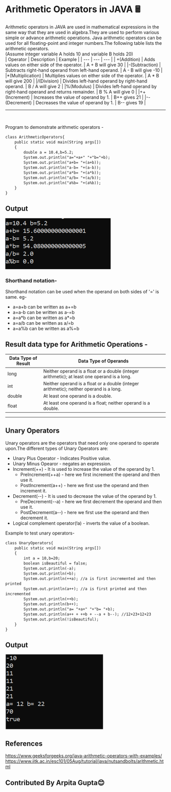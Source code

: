 # Arithmetic Operators in JAVA 🖩  
Arithmetic operators in JAVA are used in mathematical expressions in the same way that they are used in algebra.They are used to perform various simple or advance arithmetic operations. Java arithmetic operators can be used for all floating-point and integer numbers.The following table lists the arithmetic operators.  
(Assume integer variable A holds 10 and variable B holds 20)  
| Operator | Description | Example | 
| --- | --- | --- |
| +(Addition) | Adds values on either side of the operator. | A + B will give 30 | 
|-(Subtraction) | Subtracts right-hand operand from left-hand operand. | A - B will give -10 | 
|*(Multiplication) | Multiplies values on either side of the operator. | A * B will give 200 | 
|/(Division) | Divides left-hand operand by right-hand operand. | B / A will give 2 | 
|%(Modulus) | Divides left-hand operand by right-hand operand and returns remainder. | B % A will give 0 | 
|++(Increment) | Increases the value of operand by 1. | B++ gives 21 | 
|--(Decrement) | Decreases the value of operand by 1. | B-- gives 19 | 
<hr>  
<br>  

Program to demonstrate arithmetic operators -   

```
class ArithmeticOperators{
	public static void main(String args[])
	{
		double a = 10.4,b=5.2;
		System.out.println("a="+a+" "+"b="+b);
		System.out.println("a+b= "+(a+b));
		System.out.println("a-b= "+(a-b));
		System.out.println("a*b= "+(a*b));
		System.out.println("a/b= "+(a/b));
		System.out.println("a%b= "+(a%b));
	}
}
```  
## Output  
![Example1](../Assets/AO1.PNG)  

### Shorthand notation-  
Shorthand notation can be used when the operand on both sides of '=' is same. eg-  
- a=a+b can be written as a+=b  
- a=a-b can be written as a-=b  
- a=a*b can be written as a\*=b  
- a=a/b can be written as a/=b  
- a=a%b can be written as a%=b  
## Result data type for Arithmetic Operations -  
Data Type of Result | Data Type of Operands  
--- | ---  
long | Neither operand is a float or a double (integer arithmetic); at least one operand is a long.  
int	| Neither operand is a float or a double (integer arithmetic); neither operand is a long.  
double | At least one operand is a double.  
float | At least one operand is a float; neither operand is a double.

<hr>  

## Unary Operators  

Unary operators are the operators that need only one operand to operate upon.The different types of Unary Operators are:  
- Unary Plus Operator - Indicates Positive value.  
- Unary Minus Opearor - negates an expression.   
- Increment(++) - It is used to increase the value of the operand by 1.   
	- PreIncrement(++a) - here we first increment the operand and then use it.
	- PostIncrement(a++) - here we first use the operand and then increment it.
- Decrement(--) - It is used to decrease the value of the operand by 1.  
	- PreDecrement(--a) - here we first decrement the operand and then use it.  
	- PostDecrement(a--) - here we first use the operand and then decrement it.  
- Logical complement operator(!a) - inverts the value of a boolean.  

Example to test unary operators-  
```
class UnaryOperators{
	public static void main(String args[])
	{
		int a = 10,b=20;
		boolean isBeautiful = false;
		System.out.println(-a);
		System.out.println(+b);
		System.out.println(++a); //a is first incremented and then printed
		System.out.println(a++); //a is first printed and then incremented
		System.out.println(++b); 
		System.out.println(b++);
		System.out.println("a= "+a+" "+"b= "+b);
		System.out.println(a++ + ++b + --a + b--); //12+23+12+23
		System.out.println(!isBeautiful);
	}
}
```  
## Output  
![Example2](../Assets/UO1.PNG)  
## References  
https://www.geeksforgeeks.org/java-arithmetic-operators-with-examples/  
 https://www.iitk.ac.in/esc101/05Aug/tutorial/java/nutsandbolts/arithmetic.html  

 ## Contributed By Arpita Gupta😊


